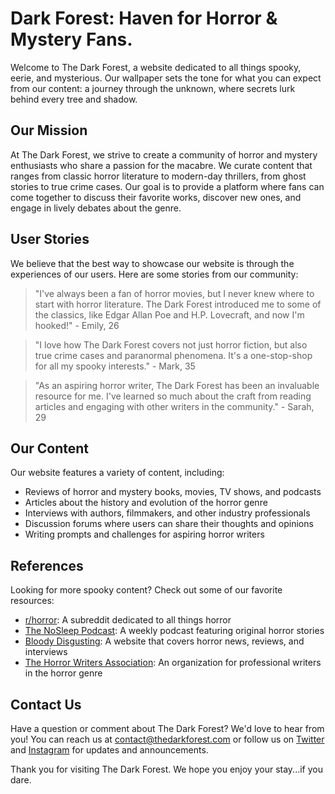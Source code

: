 <!--
Write me content for website with wallpaper which alt text is:

"A dark and moody forest with a hidden path for a horror or mystery website"

The name/title of the page should not be 1:1 copy of the alt text but rather a real content of the website which is using this wallpaper.

- Use markdown format 
- Start with the heading
- The content should look like a real website 
- Include real sections like references, contact, user stories, etc. use things relevant to the page purpose.
- Feel free to use structure like headings, bullets, numbering, blockquotes, paragraphs, horizontal lines, etc.
- You can use formatting like bold or _italic_
- You can include UTF-8 emojis
- Links should be only #hash anchors (and you can refer to the document itself)
- Do not include images
-->

<!--font:Cormorant Garamond-->

# Dark Forest: Haven for Horror & Mystery Fans.

Welcome to The Dark Forest, a website dedicated to all things spooky, eerie, and mysterious. Our wallpaper sets the tone for what you can expect from our content: a journey through the unknown, where secrets lurk behind every tree and shadow.

## Our Mission

At The Dark Forest, we strive to create a community of horror and mystery enthusiasts who share a passion for the macabre. We curate content that ranges from classic horror literature to modern-day thrillers, from ghost stories to true crime cases. Our goal is to provide a platform where fans can come together to discuss their favorite works, discover new ones, and engage in lively debates about the genre.

## User Stories

We believe that the best way to showcase our website is through the experiences of our users. Here are some stories from our community:

> "I've always been a fan of horror movies, but I never knew where to start with horror literature. The Dark Forest introduced me to some of the classics, like Edgar Allan Poe and H.P. Lovecraft, and now I'm hooked!" - Emily, 26

> "I love how The Dark Forest covers not just horror fiction, but also true crime cases and paranormal phenomena. It's a one-stop-shop for all my spooky interests." - Mark, 35

> "As an aspiring horror writer, The Dark Forest has been an invaluable resource for me. I've learned so much about the craft from reading articles and engaging with other writers in the community." - Sarah, 29

## Our Content

Our website features a variety of content, including:

- Reviews of horror and mystery books, movies, TV shows, and podcasts
- Articles about the history and evolution of the horror genre
- Interviews with authors, filmmakers, and other industry professionals
- Discussion forums where users can share their thoughts and opinions
- Writing prompts and challenges for aspiring horror writers

## References

Looking for more spooky content? Check out some of our favorite resources:

- [r/horror](#): A subreddit dedicated to all things horror
- [The NoSleep Podcast](#): A weekly podcast featuring original horror stories
- [Bloody Disgusting](#): A website that covers horror news, reviews, and interviews
- [The Horror Writers Association](#): An organization for professional writers in the horror genre

## Contact Us

Have a question or comment about The Dark Forest? We'd love to hear from you! You can reach us at [contact@thedarkforest.com](mailto:contact@thedarkforest.com) or follow us on [Twitter](#) and [Instagram](#) for updates and announcements.

Thank you for visiting The Dark Forest. We hope you enjoy your stay...if you dare.
